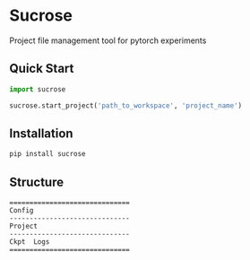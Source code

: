 # Sucrose

Project file management tool for pytorch experiments

## Quick Start

```python
import sucrose

sucrose.start_project('path_to_workspace', 'project_name')
```

## Installation

```bash
pip install sucrose
```

## Structure

```Text
==============================
Config
------------------------------
Project
------------------------------
Ckpt  Logs
==============================
```